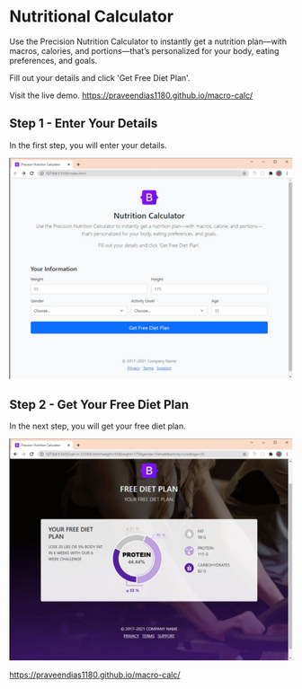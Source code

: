 # Nutritional Calculator

Use the Precision Nutrition Calculator to instantly get a nutrition plan—with macros, calories, and portions—that’s personalized for your body, eating preferences, and goals.

Fill out your details and click 'Get Free Diet Plan'.

Visit the live demo.
https://praveendias1180.github.io/macro-calc/

## Step 1 - Enter Your Details

In the first step, you will enter your details.

![Free Diet Plan](1-nutritional-calculator.jpg)

## Step 2 - Get Your Free Diet Plan

In the next step, you will get your free diet plan.

![Free Diet Plan](2-free-diet-plan.jpg)

https://praveendias1180.github.io/macro-calc/
